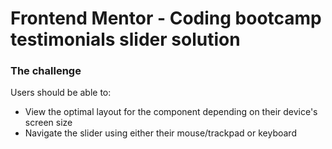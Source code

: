 # Frontend Mentor - Coding bootcamp testimonials slider solution

### The challenge

Users should be able to:

- View the optimal layout for the component depending on their device's screen size
- Navigate the slider using either their mouse/trackpad or keyboard
